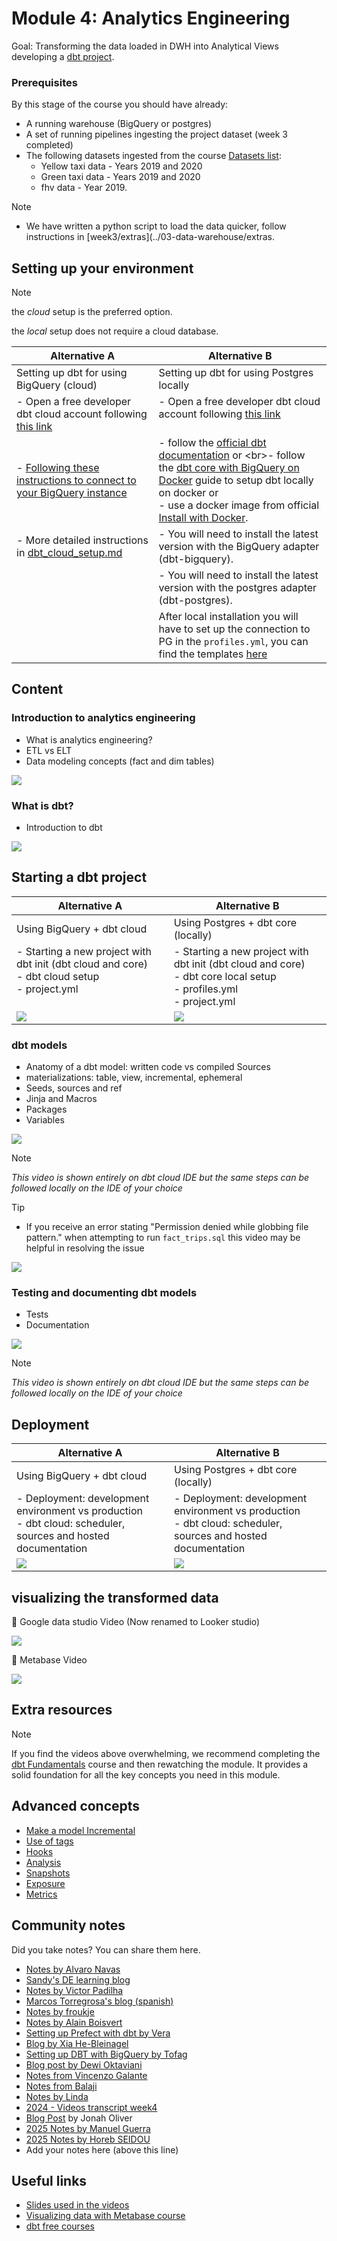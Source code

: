 # Module 4: Analytics Engineering 
Goal: Transforming the data loaded in DWH into Analytical Views developing a [dbt project](taxi_rides_ny/README.md).

### Prerequisites
By this stage of the course you should have already: 

- A running warehouse (BigQuery or postgres) 
- A set of running pipelines ingesting the project dataset (week 3 completed)
- The following datasets ingested from the course [Datasets list](https://github.com/DataTalksClub/nyc-tlc-data/): 
  * Yellow taxi data - Years 2019 and 2020
  * Green taxi data - Years 2019 and 2020 
  * fhv data - Year 2019. 

> [!NOTE]
> * We have written a python script to load the data quicker, follow instructions in [week3/extras](../03-data-warehouse/extras.

## Setting up your environment 
  
> [!NOTE]  
>  the *cloud* setup is the preferred option.
>
> the *local* setup does not require a cloud database.

| Alternative A | Alternative B |
---|---|
| Setting up dbt for using BigQuery (cloud) | Setting up dbt for using Postgres locally  |
|- Open a free developer dbt cloud account following [this link](https://www.getdbt.com/signup/)|- Open a free developer dbt cloud account following [this link](https://www.getdbt.com/signup/)<br><br> |
| - [Following these instructions to connect to your BigQuery instance]([https://docs.getdbt.com/docs/dbt-cloud/cloud-configuring-dbt-cloud/cloud-setting-up-bigquery-oauth](https://docs.getdbt.com/guides/bigquery?step=4)) | - follow the [official dbt documentation]([https://docs.getdbt.com/dbt-cli/installation](https://docs.getdbt.com/docs/core/installation-overview)) or <br>- follow the [dbt core with BigQuery on Docker](docker_setup/README.md) guide to setup dbt locally on docker or <br>- use a docker image from official [Install with Docker](https://docs.getdbt.com/docs/core/docker-install). |
|- More detailed instructions in [dbt_cloud_setup.md](dbt_cloud_setup.md)  | - You will need to install the latest version with the BigQuery adapter (dbt-bigquery).|
| | - You will need to install the latest version with the postgres adapter (dbt-postgres).|
| | After local installation you will have to set up the connection to PG in the `profiles.yml`, you can find the templates [here](https://docs.getdbt.com/docs/core/connect-data-platform/postgres-setup) |


## Content

### Introduction to analytics engineering

* What is analytics engineering?
* ETL vs ELT 
* Data modeling concepts (fact and dim tables)

[![](https://markdown-videos-api.jorgenkh.no/youtube/uF76d5EmdtU)](https://youtu.be/uF76d5EmdtU&list=PL3MmuxUbc_hJed7dXYoJw8DoCuVHhGEQb&index=40)

### What is dbt? 

* Introduction to dbt 

[![](https://markdown-videos-api.jorgenkh.no/youtube/4eCouvVOJUw)](https://www.youtube.com/watch?v=gsKuETFJr54&list=PLaNLNpjZpzwgneiI-Gl8df8GCsPYp_6Bs&index=5)

## Starting a dbt project

| Alternative A  | Alternative B   |
|-----------------------------|--------------------------------|
| Using BigQuery + dbt cloud | Using Postgres + dbt core (locally) |
| - Starting a new project with dbt init (dbt cloud and core)<br>- dbt cloud setup<br>- project.yml<br><br> | - Starting a new project with dbt init (dbt cloud and core)<br>- dbt core local setup<br>- profiles.yml<br>- project.yml                                  |
| [![](https://markdown-videos-api.jorgenkh.no/youtube/iMxh6s_wL4Q)](https://www.youtube.com/watch?v=J0XCDyKiU64&list=PLaNLNpjZpzwgneiI-Gl8df8GCsPYp_6Bs&index=4) | [![](https://markdown-videos-api.jorgenkh.no/youtube/1HmL63e-vRs)](https://youtu.be/1HmL63e-vRs&list=PL3MmuxUbc_hJed7dXYoJw8DoCuVHhGEQb&index=43) |

### dbt models

* Anatomy of a dbt model: written code vs compiled Sources
* materializations: table, view, incremental, ephemeral  
* Seeds, sources and ref  
* Jinja and Macros 
* Packages 
* Variables

[![](https://markdown-videos-api.jorgenkh.no/youtube/UVI30Vxzd6c)](https://www.youtube.com/watch?v=ueVy2N54lyc&list=PLaNLNpjZpzwgneiI-Gl8df8GCsPYp_6Bs&index=3)

> [!NOTE]  
> *This video is shown entirely on dbt cloud IDE but the same steps can be followed locally on the IDE of your choice*

> [!TIP] 
>* If you receive an error stating "Permission denied while globbing file pattern." when attempting to run `fact_trips.sql` this video may be helpful in resolving the issue
>
>[![](https://markdown-videos-api.jorgenkh.no/youtube/kL3ZVNL9Y4A)](https://youtu.be/kL3ZVNL9Y4A&list=PL3MmuxUbc_hJed7dXYoJw8DoCuVHhGEQb&index=34)

### Testing and documenting dbt models
* Tests  
* Documentation 

[![](https://markdown-videos-api.jorgenkh.no/youtube/UishFmq1hLM)](https://www.youtube.com/watch?v=2dNJXHFCHaY&list=PLaNLNpjZpzwgneiI-Gl8df8GCsPYp_6Bs&index=2)

>[!NOTE]  
> *This video is shown entirely on dbt cloud IDE but the same steps can be followed locally on the IDE of your choice*

## Deployment

| Alternative A  | Alternative B   |
|-----------------------------|--------------------------------|
| Using BigQuery + dbt cloud | Using Postgres + dbt core (locally) |
| - Deployment: development environment vs production<br>- dbt cloud: scheduler, sources and hosted documentation  | - Deployment: development environment vs production<br>-  dbt cloud: scheduler, sources and hosted documentation |
| [![](https://markdown-videos-api.jorgenkh.no/youtube/rjf6yZNGX8I)](https://www.youtube.com/watch?v=V2m5C0n8Gro&list=PLaNLNpjZpzwgneiI-Gl8df8GCsPYp_6Bs&index=6) | [![](https://markdown-videos-api.jorgenkh.no/youtube/Cs9Od1pcrzM)](https://youtu.be/Cs9Od1pcrzM&list=PL3MmuxUbc_hJed7dXYoJw8DoCuVHhGEQb&index=47) |

## visualizing the transformed data

:movie_camera: Google data studio Video (Now renamed to Looker studio)

[![](https://markdown-videos-api.jorgenkh.no/youtube/39nLTs74A3E)](https://youtu.be/39nLTs74A3E&list=PL3MmuxUbc_hJed7dXYoJw8DoCuVHhGEQb&index=48)

:movie_camera: Metabase Video

[![](https://markdown-videos-api.jorgenkh.no/youtube/BnLkrA7a6gM)](https://youtu.be/BnLkrA7a6gM&list=PL3MmuxUbc_hJed7dXYoJw8DoCuVHhGEQb&index=49)

## Extra resources


> [!NOTE]
> If you find the videos above overwhelming, we recommend completing the [dbt Fundamentals](https://learn.getdbt.com/courses/dbt-fundamentals) course and then rewatching the module. It provides a solid foundation for all the key concepts you need in this module.

 
## Advanced concepts

 * [Make a model Incremental](https://docs.getdbt.com/docs/building-a-dbt-project/building-models/configuring-incremental-models)
 * [Use of tags](https://docs.getdbt.com/reference/resource-configs/tags)
 * [Hooks](https://docs.getdbt.com/docs/building-a-dbt-project/hooks-operations)
 * [Analysis](https://docs.getdbt.com/docs/building-a-dbt-project/analyses)
 * [Snapshots](https://docs.getdbt.com/docs/building-a-dbt-project/snapshots)
 * [Exposure](https://docs.getdbt.com/docs/building-a-dbt-project/exposures)
 * [Metrics](https://docs.getdbt.com/docs/building-a-dbt-project/metrics)



## Community notes

Did you take notes? You can share them here.

* [Notes by Alvaro Navas](https://github.com/ziritrion/dataeng-zoomcamp/blob/main/notes/4_analytics.md)
* [Sandy's DE learning blog](https://learningdataengineering540969211.wordpress.com/2022/02/17/week-4-setting-up-dbt-cloud-with-bigquery/)
* [Notes by Victor Padilha](https://github.com/padilha/de-zoomcamp/tree/master/week4)
* [Marcos Torregrosa's blog (spanish)](https://www.n4gash.com/2023/data-engineering-zoomcamp-semana-4/)
* [Notes by froukje](https://github.com/froukje/de-zoomcamp/blob/main/week_4_analytics_engineering/notes/notes_week_04.md)
* [Notes by Alain Boisvert](https://github.com/boisalai/de-zoomcamp-2023/blob/main/week4.md)
* [Setting up Prefect with dbt by Vera](https://medium.com/@verazabeida/zoomcamp-week-5-5b6a9d53a3a0)
* [Blog by Xia He-Bleinagel](https://xiahe-bleinagel.com/2023/02/week-4-data-engineering-zoomcamp-notes-analytics-engineering-and-dbt/)
* [Setting up DBT with BigQuery by Tofag](https://medium.com/@fagbuyit/setting-up-your-dbt-cloud-dej-9-d18e5b7c96ba)
* [Blog post by Dewi Oktaviani](https://medium.com/@oktavianidewi/de-zoomcamp-2023-learning-week-4-analytics-engineering-with-dbt-53f781803d3e)
* [Notes from Vincenzo Galante](https://binchentso.notion.site/Data-Talks-Club-Data-Engineering-Zoomcamp-8699af8e7ff94ec49e6f9bdec8eb69fd)
* [Notes from Balaji](https://github.com/Balajirvp/DE-Zoomcamp/blob/main/Week%204/Data%20Engineering%20Zoomcamp%20Week%204.ipynb)
* [Notes by Linda](https://github.com/inner-outer-space/de-zoomcamp-2024/blob/main/4-analytics-engineering/readme.md)
* [2024 - Videos transcript week4](https://drive.google.com/drive/folders/1V2sHWOotPEMQTdMT4IMki1fbMPTn3jOP?usp=drive)
* [Blog Post](https://www.jonahboliver.com/blog/de-zc-w4) by Jonah Oliver
* [2025 Notes by Manuel Guerra](https://github.com/ManuelGuerra1987/data-engineering-zoomcamp-notes/blob/main/4_Analytics-Engineering/README.md)
* [2025 Notes by Horeb SEIDOU](https://spotted-hardhat-eea.notion.site/Week-4-Analytics-Engineering-18929780dc4a808692e4e0ee488bf49c?pvs=74)
* Add your notes here (above this line)

## Useful links
- [Slides used in the videos](https://docs.google.com/presentation/d/1xSll_jv0T8JF4rYZvLHfkJXYqUjPtThA/edit?usp=sharing&ouid=114544032874539580154&rtpof=true&sd=true)
- [Visualizing data with Metabase course](https://www.metabase.com/learn/visualization/)
- [dbt free courses](https://courses.getdbt.com/collections)
